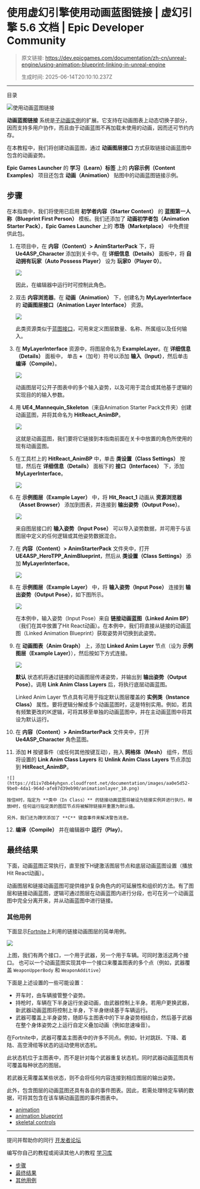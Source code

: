 # 使用虚幻引擎使用动画蓝图链接 | 虚幻引擎 5.6 文档 | Epic Developer Community

> 原文链接: https://dev.epicgames.com/documentation/zh-cn/unreal-engine/using-animation-blueprint-linking-in-unreal-engine
> 
> 生成时间: 2025-06-14T20:10:10.237Z

---

目录

![使用动画蓝图链接](https://dev.epicgames.com/community/api/documentation/image/ca2e7ee2-f0ce-4f6c-8f68-7cc6c8a271f5?resizing_type=fill&width=1920&height=335)

**动画蓝图链接** 系统是[子动画实例](/documentation/zh-cn/unreal-engine/using-sub-anim-instances-in-unreal-engine)的扩展。它支持在动画图表上动态切换子部分，因而支持多用户协作，而且由于动画蓝图不再加载未使用的动画，因而还可节约内存。

在本教程中，我们将创建动画蓝图，通过 **动画图层接口** 方式获取链接动画蓝图中包含的动画姿势。

**Epic Games Launcher** 的 **学习（Learn）标签** 上的 **内容示例（Content Examples）** 项目还包含 **动画（Animation）** 贴图中的动画蓝图链接示例。

## 步骤

在本指南中，我们将使用已启用 **初学者内容（Starter Content）** 的 **蓝图第一人称（Blueprint First Person）** 模板。我们还添加了 **动画初学者包（Animation Starter Pack）**，**Epic Games Launcher** 上的 **市场（Marketplace）** 中免费提供此包。

1.  在项目中，在 **内容（Content）> AnimStarterPack** 下，将 **Ue4ASP\_Character** 添加到关卡中。在 **详细信息（Details）** 面板中，将 **自动拥有玩家（Auto Possess Player）** 设为 **玩家0（Player 0）**。
    
    ![](https://d1iv7db44yhgxn.cloudfront.net/documentation/images/1bd2b8d7-279a-4fad-94c3-bb4dd4f240c0/animationlayer_01.png)
    
    因此，在编辑器中运行时可控制此角色。
    
2.  双击 **内容浏览器**。在 **动画（Animation）** 下，创建名为 **MyLayerInterface** 的 **动画图层接口（Animation Layer Interface）** 资源。
    
    ![](https://d1iv7db44yhgxn.cloudfront.net/documentation/images/5e04c770-4b37-42e5-9a2f-cd93b2af91ec/animationlayer_02.png)
    
    此类资源类似于[蓝图接口](/documentation/zh-cn/unreal-engine/blueprint-interface-in-unreal-engine)，可用来定义图层数量、名称、所属组以及任何输入。
    
3.  在 **MyLayerInterface** 资源中，将图层命名为 **ExampleLayer**。在 **详细信息（Details）** 面板中， 单击 **+**（加号）符号以添加 **输入（Input）**，然后单击 **编译（Compile）**。
    
    ![](https://d1iv7db44yhgxn.cloudfront.net/documentation/images/a488759b-293a-4e8f-aaba-faf94bc584f2/animationlayer_03.png)
    
    动画图层可公开子图表中的多个输入姿势，以及可用于混合或其他基于逻辑的实现目的的输入参数。
    
4.  用 **UE4\_Mannequin\_Skeleton**（来自Animation Starter Pack文件夹）创建动画蓝图，并将其命名为 **HitReact\_AnimBP**。
    
    ![](https://d1iv7db44yhgxn.cloudfront.net/documentation/images/729ac868-a970-462d-9fa2-59e2358ef34d/animationlayer_04.png)
    
    这就是动画蓝图，我们要将它链接到本指南前面在关卡中放置的角色所使用的现有动画蓝图。
    
5.  在工具栏上的 **HitReact\_AnimBP** 中，单击 **类设置（Class Settings）** 按钮，然后在 **详细信息（Details）** 面板下的 **接口（Interfaces）** 下，添加 **MyLayerInterface**。
    
    ![](https://d1iv7db44yhgxn.cloudfront.net/documentation/images/29d18887-1917-472b-9c7a-212677d72b1f/animationlayer_05.png)
6.  在 **示例图层（Example Layer）** 中，将 **Hit\_React\_1** 动画从 **资源浏览器（Asset Browser）** 添加到图表，并连接到 **输出姿势（Output Pose）**。
    
    [![](https://d1iv7db44yhgxn.cloudfront.net/documentation/images/60532e2d-abc4-4da6-84a7-140f2862c125/animationlayer_06.png)](https://d1iv7db44yhgxn.cloudfront.net/documentation/images/60532e2d-abc4-4da6-84a7-140f2862c125/animationlayer_06.png)
    
    来自图层接口的 **输入姿势（Input Pose）** 可以导入姿势数据，并可用于与该图层中定义的任何逻辑或其他姿势数据混合。
    
7.  在 **内容（Content）> AnimStarterPack** 文件夹中，打开 **UE4ASP\_HeroTPP\_AnimBlueprint**，然后从 **类设置（Class Settings）** 添加 **MyLayerInterface**。
    
    ![](https://d1iv7db44yhgxn.cloudfront.net/documentation/images/a7fcbb52-6d07-4687-a007-327478f57fc3/animationlayer_07.png)
8.  在 **示例图层（Example Layer）** 中，将 **输入姿势（Input Pose）** 连接到 **输出姿势（Output Pose）**，如下图所示。
    
    ![](https://d1iv7db44yhgxn.cloudfront.net/documentation/images/48d3627f-0eb3-49ce-8ae2-d43b39bc7e8a/animationlayer_08.png)
    
    在本例中，输入姿势（Input Pose）来自 **链接动画蓝图（Linked Anim BP）**（我们在其中放置了Hit React动画）。在本例中，我们将直接从链接的动画蓝图（Linked Animation Blueprint）获取姿势并切换到此姿势。
    
9.  在 **动画图表（Anim Graph）** 上，添加 **Linked Anim Layer** 节点（设为 **示例图层（Example Layer）**），然后按如下方式连接。
    
    ![](https://d1iv7db44yhgxn.cloudfront.net/documentation/images/4c6dca31-b844-4a0c-bf64-9d00b0aaff9b/animationlayer_09.png)
    
    **默认** 状态机将通过链接的动画图层传递姿势，并输出到 **输出姿势（Output Pose）**。调用 **Link Anim Class Layers** 后，将执行底层动画蓝图。
    
    Linked Anim Layer 节点具有可用于指定默认图层覆盖的 **实例类（Instance Class）** 属性。要将逻辑分解成多个动画蓝图时，这是特别实用。例如，若具有频繁更改的IK逻辑，可将其移至单独的动画蓝图中，并在主动画蓝图中将其设为默认运行。
    
10.  在 **内容（Content）> AnimStarterPack** 文件夹中，打开 **Ue4ASP\_Character** 角色蓝图。
    
11.  添加 **H** 按键事件（或任何其他按键互动），拖入 **网格体（Mesh）** 组件，然后将设置的 **Link Anim Class Layers** 和 **Unlink Anim Class Layers** 节点添加到 **HitReact\_AnimBP**。
    
    ![](https://d1iv7db44yhgxn.cloudfront.net/documentation/images/aa0e5d52-9be0-4da1-964d-afe87d39eb90/animationlayer_10.png)
    
    按住H时，指定为 **类中（In Class）** 的链接动画蓝图将被设为链接实例并进行执行。释放H时，任何运行指定类的图层节点将被解除链接并重置为默认值。
    
    另外，我们还为蹲伏添加了 **C** 键盘事件来解决警告消息。
    
12.  **编译（Compile）** 并在编辑器中 **运行（Play）**。
    

## 最终结果

下面，动画蓝图正常执行，直至按下H键激活图层节点和底层动画蓝图设置（播放Hit React动画）。

动画图层和链接动画蓝图可提供维护复杂角色内的可延展性和组织的方法。有了图层和链接动画蓝图，逻辑可通过图层在动画蓝图内进行分段，也可在另一个动画蓝图中完全分离开来，并从动画蓝图中进行链接。

### 其他用例

下面显示[Fortnite](https://www.epicgames.com/fortnite/en-US/home)上利用的链接动画图层的简单用例。

![](https://d1iv7db44yhgxn.cloudfront.net/documentation/images/0f702142-25a7-441c-a560-8dd40f914188/fortniteanimbp.png)

上图，我们有两个接口，一个用于武器，另一个用于车辆。可同时激活这两个接口。 也可以一个动画蓝图实现其中一个接口来覆盖图表的多个点（例如，武器覆盖 `WeaponUpperBody` 和 `WeaponAdditive`）

下面是上述设置的一些可能设置：

-   开车时，由车辆接管整个姿势。
-   持枪时，车辆在下半身运行坐姿动画，由武器控制上半身。若用户更换武器，新武器动画蓝图将控制上半身，下半身继续基于车辆运行。
-   武器可覆盖上半身姿势，随即与主图表中的下半身姿势相结合，然后基于武器在整个身体姿势之上运行自定义叠加动画（例如怠速噪音）。

在Fortnite中，武器可覆盖主图表中的许多不同点。例如，针对跳跃、下降、着陆、高空滑缆等状态的运动使用状态机。

此状态机位于主图表中，而不是针对每个武器重复状态机，同时武器动画蓝图具有可覆盖每种状态的图层。

若武器无需覆盖某些状态，则不会将任何内容连接到相应图层的输出姿势。

此外，包含图层的动画蓝图还具有各自的事件图表。因此，若需处理特定车辆的数据，可将其包含在该车辆动画蓝图的事件图表中。

-   [animation](https://dev.epicgames.com/community/search?query=animation)
-   [animation blueprint](https://dev.epicgames.com/community/search?query=animation%20blueprint)
-   [skeletal controls](https://dev.epicgames.com/community/search?query=skeletal%20controls)

* * *

提问并帮助你的同行 [开发者论坛](https://forums.unrealengine.com/categories?tag=unreal-engine)

编写你自己的教程或阅读其他人的教程 [学习库](https://dev.epicgames.com/community/unreal-engine/learning)

-   [步骤](/documentation/zh-cn/unreal-engine/using-animation-blueprint-linking-in-unreal-engine#%E6%AD%A5%E9%AA%A4)
-   [最终结果](/documentation/zh-cn/unreal-engine/using-animation-blueprint-linking-in-unreal-engine#%E6%9C%80%E7%BB%88%E7%BB%93%E6%9E%9C)
-   [其他用例](/documentation/zh-cn/unreal-engine/using-animation-blueprint-linking-in-unreal-engine#%E5%85%B6%E4%BB%96%E7%94%A8%E4%BE%8B)